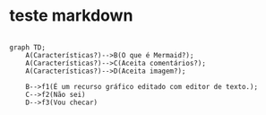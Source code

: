 <!-- <div class="header" id="myHeader">
  <div class="navbar" w3-include-html="/menu.inc"> </div>
</div>
<div class="title"><script> document.write(document.title);</script></div>  
<main>
<span id="topo"><span> -->

# teste markdown

```mermaid

graph TD;
    A(Características?)-->B(O que é Mermaid?);    
    A(Características?)-->C(Aceita comentários?); 
    A(Características?)-->D(Aceita imagem?); 

    B-->f1(É um recurso gráfico editado com editor de texto.);
    C-->f2(Não sei)
    D-->f3(Vou checar) 

    
```


<!-- </main>

[🔝🔝](#topo "Retorna ao topo") -->